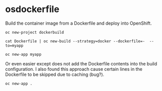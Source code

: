 # osdockerfile

Build the container image from a Dockerfile
and deploy into OpenShift.

```oc new-project dockerbuild```

```cat Dockerfile | oc new-build --strategy=docker --dockerfile=-  --to=myapp```

```oc new-app myapp```

Or even easier except does not add the Dockerfile contents into the build configuration. I also found this approach
cause certain lines in the Dockerfile to be skipped due to caching (bug?).

```oc new-app .```


